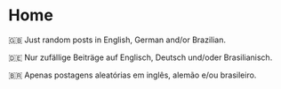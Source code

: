 # Home

:uk: Just random posts in English, German and/or Brazilian.

:de: Nur zufällige Beiträge auf Englisch, Deutsch und/oder Brasilianisch.

:brazil: Apenas postagens aleatórias em inglês, alemão e/ou brasileiro.
